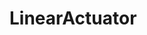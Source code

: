 # LinearActuator
<img scr="https://github.com/snuailab/LinearActuator/blob/main/target_image.png"/>
